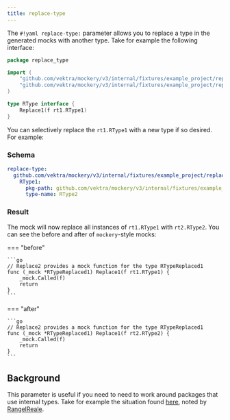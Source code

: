 ```yaml
---
title: replace-type
---
```


The `#!yaml replace-type:` parameter allows you to replace a type in the generated mocks with another type. Take for example the following interface:

```go title="interface.go"
package replace_type

import (
    "github.com/vektra/mockery/v3/internal/fixtures/example_project/replace_type/rti/rt1"
    "github.com/vektra/mockery/v3/internal/fixtures/example_project/replace_type/rti/rt2"
)

type RType interface {
    Replace1(f rt1.RType1)
}
```

You can selectively replace the `rt1.RType1` with a new type if so desired. For example:

### Schema

```yaml title=".mockery.yml"
replace-type:
  github.com/vektra/mockery/v3/internal/fixtures/example_project/replace_type/rti/rt1:
    RType1:
      pkg-path: github.com/vektra/mockery/v3/internal/fixtures/example_project/replace_type/rti/rt2
      type-name: RType2
```

### Result

The mock will now replace all instances of `rt1.RType1` with `rt2.RType2`. You can see the before and after of `mockery`-style mocks:

=== "before"

    ```go
    // Replace2 provides a mock function for the type RTypeReplaced1
    func (_mock *RTypeReplaced1) Replace1(f rt1.RType1) {
        _mock.Called(f)
        return
    }
    ```

=== "after"

    ```go
    // Replace2 provides a mock function for the type RTypeReplaced1
    func (_mock *RTypeReplaced1) Replace1(f rt2.RType2) {
        _mock.Called(f)
        return
    }
    ```

## Background

This parameter is useful if you need to need to work around packages that use internal types. Take for example the situation found [here](https://github.com/vektra/mockery/issues/864#issuecomment-2567788637), noted by [RangelReale](https://github.com/RangelReale).
